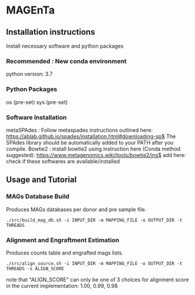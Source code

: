 # MAGEnTa

## Installation instructions
 Install necessary software and python packages
### Recommended : New conda environment
python version: 3.7

### Python Packages
os (pre-set)
sys (pre-set)

### Software Installation
metaSPAdes : Follow metaspades instructions outlined here: https://ablab.github.io/spades/installation.html#downloading-sp$
The SPAdes library should be automatically added to your PATH after you compile.
Bowtie2 : install bowtie2 using instruction here (Conda method suggested): https://www.metagenomics.wiki/tools/bowtie2/ins$
add here: check if these softwares are available/installed


## Usage and Tutorial
### MAGs Database Build
Produces MAGs databases per donor and pre sample file.
```
./src/build_mag_db.sh -i INPUT_DIR -m MAPPING_FILE -o OUTPUT_DIR -t THREADS
```

### Alignment and Engraftment Estimation
Produces counts table and engrafted mags lists.
```
./src/align_source.sh -i INPUT_DIR -m MAPPING_FILE -o OUTPUT_DIR -t THREADS -s ALIGN_SCORE
```
note that "ALIGN_SCORE" can only be one of 3 choices for alignment score in the current implementation: 1.00, 0.99, 0.98
